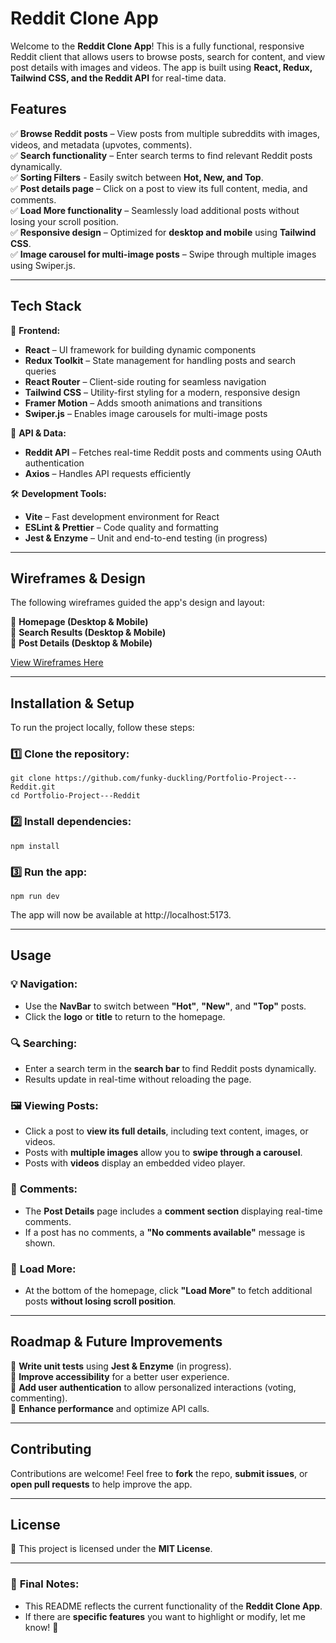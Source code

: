 # **Reddit Clone App**  

Welcome to the **Reddit Clone App**! This is a fully functional, responsive Reddit client that allows users to browse posts, search for content, and view post details with images and videos. The app is built using **React, Redux, Tailwind CSS, and the Reddit API** for real-time data.  

## **Features**  

✅ **Browse Reddit posts** – View posts from multiple subreddits with images, videos, and metadata (upvotes, comments).  
✅ **Search functionality** – Enter search terms to find relevant Reddit posts dynamically.  
✅ **Sorting Filters** - Easily switch between **Hot, New, and Top**.  
✅ **Post details page** – Click on a post to view its full content, media, and comments.  
✅ **Load More functionality** – Seamlessly load additional posts without losing your scroll position.  
✅ **Responsive design** – Optimized for **desktop and mobile** using **Tailwind CSS**.  
✅ **Image carousel for multi-image posts** – Swipe through multiple images using Swiper.js.    

---

## **Tech Stack**  

🚀 **Frontend:**  
- **React** – UI framework for building dynamic components  
- **Redux Toolkit** – State management for handling posts and search queries  
- **React Router** – Client-side routing for seamless navigation  
- **Tailwind CSS** – Utility-first styling for a modern, responsive design  
- **Framer Motion** – Adds smooth animations and transitions  
- **Swiper.js** – Enables image carousels for multi-image posts  

🔗 **API & Data:**  
- **Reddit API** – Fetches real-time Reddit posts and comments using OAuth authentication  
- **Axios** – Handles API requests efficiently  

🛠 **Development Tools:**  
- **Vite** – Fast development environment for React  
- **ESLint & Prettier** – Code quality and formatting  
- **Jest & Enzyme** – Unit and end-to-end testing (in progress)  

---

## **Wireframes & Design**  

The following wireframes guided the app's design and layout:  

📌 **Homepage (Desktop & Mobile)**  
📌 **Search Results (Desktop & Mobile)**  
📌 **Post Details (Desktop & Mobile)**  

[View Wireframes Here](https://github.com/funky-duckling/Portfolio-Project---Reddit/tree/cdce640dac10ac27d075d4f606431d305614c888/src/assets/wireframes)

---

## **Installation & Setup**  

To run the project locally, follow these steps:  

### **1️⃣ Clone the repository:**  
```
git clone https://github.com/funky-duckling/Portfolio-Project---Reddit.git
cd Portfolio-Project---Reddit
```

### **2️⃣ Install dependencies:**
```
npm install
```

### **3️⃣ Run the app:**
```
npm run dev
```

The app will now be available at http://localhost:5173.

---

## **Usage**  

### 💡 **Navigation:**  
- Use the **NavBar** to switch between **"Hot"**, **"New"**, and **"Top"** posts.  
- Click the **logo** or **title** to return to the homepage.  

### 🔍 **Searching:**  
- Enter a search term in the **search bar** to find Reddit posts dynamically.  
- Results update in real-time without reloading the page.  

### 🖼 **Viewing Posts:**  
- Click a post to **view its full details**, including text content, images, or videos.  
- Posts with **multiple images** allow you to **swipe through a carousel**.  
- Posts with **videos** display an embedded video player.  

### 💬 **Comments:**  
- The **Post Details** page includes a **comment section** displaying real-time comments.  
- If a post has no comments, a **"No comments available"** message is shown.  

### 📜 **Load More:**  
- At the bottom of the homepage, click **"Load More"** to fetch additional posts **without losing scroll position**.  

---

## **Roadmap & Future Improvements**  

🔹 **Write unit tests** using **Jest & Enzyme** (in progress).  
🔹 **Improve accessibility** for a better user experience.  
🔹 **Add user authentication** to allow personalized interactions (voting, commenting).  
🔹 **Enhance performance** and optimize API calls.  

---

## **Contributing**  

Contributions are welcome! Feel free to **fork** the repo, **submit issues**, or **open pull requests** to help improve the app.  

---

## **License**  

📜 This project is licensed under the **MIT License**.  

---

### 🎯 **Final Notes:**  
- This README reflects the current functionality of the **Reddit Clone App**.  
- If there are **specific features** you want to highlight or modify, let me know! 🚀  

